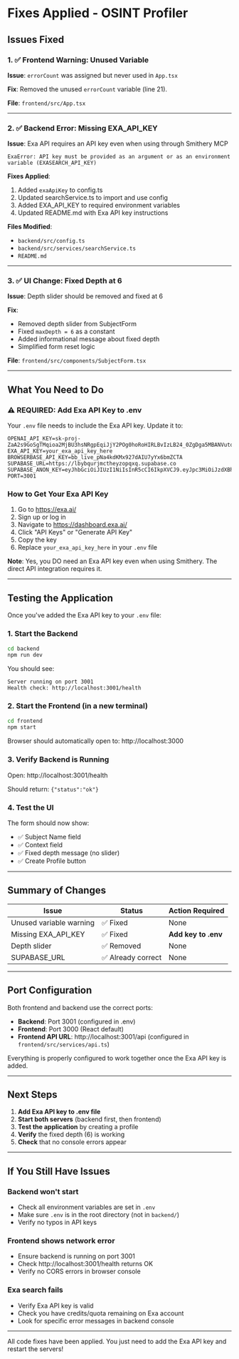 # Fixes Applied - OSINT Profiler

## Issues Fixed

### 1. ✅ Frontend Warning: Unused Variable
**Issue**: `errorCount` was assigned but never used in `App.tsx`

**Fix**: Removed the unused `errorCount` variable (line 21).

**File**: `frontend/src/App.tsx`

---

### 2. ✅ Backend Error: Missing EXA_API_KEY
**Issue**: Exa API requires an API key even when using through Smithery MCP

```
ExaError: API key must be provided as an argument or as an environment variable (EXASEARCH_API_KEY)
```

**Fixes Applied**:
1. Added `exaApiKey` to config.ts
2. Updated searchService.ts to import and use config
3. Added EXA_API_KEY to required environment variables
4. Updated README.md with Exa API key instructions

**Files Modified**:
- `backend/src/config.ts`
- `backend/src/services/searchService.ts`
- `README.md`

---

### 3. ✅ UI Change: Fixed Depth at 6
**Issue**: Depth slider should be removed and fixed at 6

**Fix**: 
- Removed depth slider from SubjectForm
- Fixed `maxDepth = 6` as a constant
- Added informational message about fixed depth
- Simplified form reset logic

**File**: `frontend/src/components/SubjectForm.tsx`

---

## What You Need to Do

### ⚠️ REQUIRED: Add Exa API Key to .env

Your `.env` file needs to include the Exa API key. Update it to:

```env
OPENAI_API_KEY=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
EXA_API_KEY=your_exa_api_key_here
BROWSERBASE_API_KEY=bb_live_pNa4kdKMx927dAIU7yYx6bmZCTA
SUPABASE_URL=https://lbybqurjmctheyzopqxq.supabase.co
SUPABASE_ANON_KEY=eyJhbGciOiJIUzI1NiIsInR5cCI6IkpXVCJ9.eyJpc3MiOiJzdXBhYmFzZSIsInJlZiI6ImxieWJxdXJqbWN0aGV5em9wcnhxIiwicm9sZSI6ImFub24iLCJpYXQiOjE3NjA2MjQwNzMsImV4cCI6MjA3NjIwMDA3M30.n3dOAFcE1X8xLnh_-09yNZmVOS8RRxh57XG8NKyKWts
PORT=3001
```

### How to Get Your Exa API Key

1. Go to https://exa.ai/
2. Sign up or log in
3. Navigate to https://dashboard.exa.ai/
4. Click "API Keys" or "Generate API Key"
5. Copy the key
6. Replace `your_exa_api_key_here` in your `.env` file

**Note**: Yes, you DO need an Exa API key even when using Smithery. The direct API integration requires it.

---

## Testing the Application

Once you've added the Exa API key to your `.env` file:

### 1. Start the Backend
```bash
cd backend
npm run dev
```

You should see:
```
Server running on port 3001
Health check: http://localhost:3001/health
```

### 2. Start the Frontend (in a new terminal)
```bash
cd frontend
npm start
```

Browser should automatically open to: http://localhost:3000

### 3. Verify Backend is Running
Open: http://localhost:3001/health

Should return: `{"status":"ok"}`

### 4. Test the UI

The form should now show:
- ✅ Subject Name field
- ✅ Context field  
- ✅ Fixed depth message (no slider)
- ✅ Create Profile button

---

## Summary of Changes

| Issue | Status | Action Required |
|-------|--------|-----------------|
| Unused variable warning | ✅ Fixed | None |
| Missing EXA_API_KEY | ✅ Fixed | **Add key to .env** |
| Depth slider | ✅ Removed | None |
| SUPABASE_URL | ✅ Already correct | None |

---

## Port Configuration

Both frontend and backend use the correct ports:
- **Backend**: Port 3001 (configured in .env)
- **Frontend**: Port 3000 (React default)
- **Frontend API URL**: http://localhost:3001/api (configured in `frontend/src/services/api.ts`)

Everything is properly configured to work together once the Exa API key is added.

---

## Next Steps

1. **Add Exa API key to .env file**
2. **Start both servers** (backend first, then frontend)
3. **Test the application** by creating a profile
4. **Verify** the fixed depth (6) is working
5. **Check** that no console errors appear

---

## If You Still Have Issues

### Backend won't start
- Check all environment variables are set in `.env`
- Make sure `.env` is in the root directory (not in `backend/`)
- Verify no typos in API keys

### Frontend shows network error
- Ensure backend is running on port 3001
- Check http://localhost:3001/health returns OK
- Verify no CORS errors in browser console

### Exa search fails
- Verify Exa API key is valid
- Check you have credits/quota remaining on Exa account
- Look for specific error messages in backend console

---

All code fixes have been applied. You just need to add the Exa API key and restart the servers!

